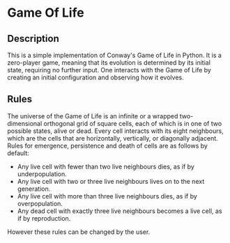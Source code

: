 # Game Of Life

## Description
This is a simple implementation of Conway's Game of Life in Python. It is a zero-player game, meaning that its evolution is determined by its initial state, requiring no further input. One interacts with the Game of Life by creating an initial configuration and observing how it evolves.

## Rules
The universe of the Game of Life is an infinite or a wrapped two-dimensional orthogonal grid of square cells, each of which is in one of two possible states, alive or dead. Every cell interacts with its eight neighbours, which are the cells that are horizontally, vertically, or diagonally adjacent. Rules for emergence, persistence and death of cells are as follows by default:
* Any live cell with fewer than two live neighbours dies, as if by underpopulation.
* Any live cell with two or three live neighbours lives on to the next generation.
* Any live cell with more than three live neighbours dies, as if by overpopulation.
* Any dead cell with exactly three live neighbours becomes a live cell, as if by reproduction.

However these rules can be changed by the user.

